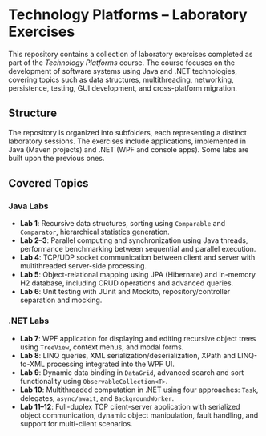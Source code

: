 # Technology Platforms – Laboratory Exercises

This repository contains a collection of laboratory exercises completed as part of the *Technology Platforms* course. The course focuses on the development of software systems using Java and .NET technologies, covering topics such as data structures, multithreading, networking, persistence, testing, GUI development, and cross-platform migration.

## Structure

The repository is organized into subfolders, each representing a distinct laboratory sessions. The exercises include applications, implemented in Java (Maven projects) and .NET (WPF and console apps). Some labs are built upon the previous ones.

## Covered Topics

### Java Labs

* **Lab 1**: Recursive data structures, sorting using `Comparable` and `Comparator`, hierarchical statistics generation.
* **Lab 2–3**: Parallel computing and synchronization using Java threads, performance benchmarking between sequential and parallel execution.
* **Lab 4**: TCP/UDP socket communication between client and server with multithreaded server-side processing.
* **Lab 5**: Object-relational mapping using JPA (Hibernate) and in-memory H2 database, including CRUD operations and advanced queries.
* **Lab 6**: Unit testing with JUnit and Mockito, repository/controller separation and mocking.

### .NET Labs

* **Lab 7**: WPF application for displaying and editing recursive object trees using `TreeView`, context menus, and modal forms.
* **Lab 8**: LINQ queries, XML serialization/deserialization, XPath and LINQ-to-XML processing integrated into the WPF UI.
* **Lab 9**: Dynamic data binding in `DataGrid`, advanced search and sort functionality using `ObservableCollection<T>`.
* **Lab 10**: Multithreaded computation in .NET using four approaches: `Task`, delegates, `async/await`, and `BackgroundWorker`.
* **Lab 11–12**: Full-duplex TCP client-server application with serialized object communication, dynamic object manipulation, fault handling, and support for multi-client scenarios.